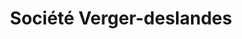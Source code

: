 ---
title: "Société Verger-deslandes"
url: /saint-paul/societe-verger-deslandes/
shop: Autowerkstatt
---
